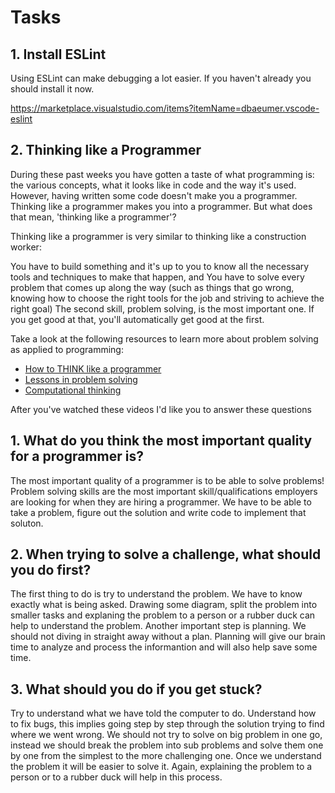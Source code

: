 # Tasks

## 1. Install ESLint

Using ESLint can make debugging a lot easier. If you haven't already you should install it now.

https://marketplace.visualstudio.com/items?itemName=dbaeumer.vscode-eslint

## 2. Thinking like a Programmer

During these past weeks you have gotten a taste of what programming is: the various concepts, what it looks like in code and the way it's used. However, having written some code doesn't make you a programmer. Thinking like a programmer makes you into a programmer. But what does that mean, 'thinking like a programmer'?

Thinking like a programmer is very similar to thinking like a construction worker:

You have to build something and it's up to you to know all the necessary tools and techniques to make that happen, and
You have to solve every problem that comes up along the way (such as things that go wrong, knowing how to choose the right tools for the job and striving to achieve the right goal)
The second skill, problem solving, is the most important one. If you get good at that, you'll automatically get good at the first.

Take a look at the following resources to learn more about problem solving as applied to programming:

- [How to THINK like a programmer](https://www.youtube.com/watch?v=NNazO2tMHno)
- [Lessons in problem solving](https://www.freecodecamp.org/news/how-to-think-like-a-programmer-lessons-in-problem-solving-d1d8bf1de7d2/)
- [Computational thinking](https://www.youtube.com/watch?v=qbnTZCj0ugI)

After you've watched these videos I'd like you to answer these questions

## 1. What do you think the most important quality for a programmer is?

<!-- Write your answer here -->

The most important quality of a programmer is to be able to solve problems!
Problem solving skills are the most important skill/qualifications employers are looking
for when they are hiring a programmer. We have to be able to take a problem,
figure out the solution and write code to implement that soluton.

## 2. When trying to solve a challenge, what should you do first?

<!-- Write your answer here -->

The first thing to do is try to understand the problem. We have to know exactly what is being asked.
Drawing some diagram, split the problem into smaller tasks and explaning the problem to a person or a rubber duck can help to understand the problem.
Another important step is planning. We should not diving in straight away without a plan. Planning will give our brain time to analyze and process the informantion and will also help save some time.

## 3. What should you do if you get stuck?

<!-- Write your answer here -->

Try to understand what we have told the computer to do. Understand how to fix bugs, this implies going step by step through the solution trying to find where we went wrong.
We should not try to solve on big problem in one go, instead we should break the problem into sub problems and solve them one by one from the simplest to the more challenging one. Once we understand the problem it will be easier to solve it. Again, explaining the problem to a person or to a rubber duck will help in this process.
